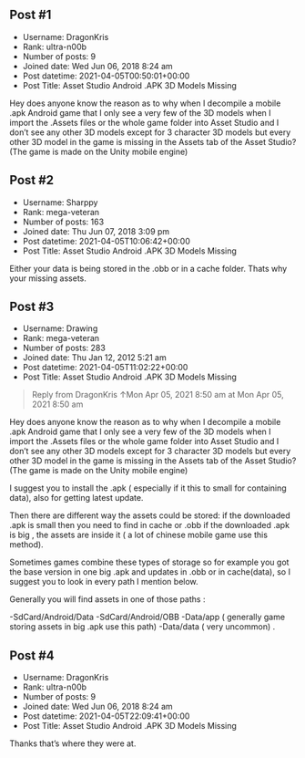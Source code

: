## Post #1
- Username: DragonKris
- Rank: ultra-n00b
- Number of posts: 9
- Joined date: Wed Jun 06, 2018 8:24 am
- Post datetime: 2021-04-05T00:50:01+00:00
- Post Title: Asset Studio Android .APK 3D Models Missing

Hey does anyone know the reason as to why when I decompile a mobile .apk Android game that I only see a very few of the 3D models when I import the .Assets files or the whole game folder into Asset Studio and I don’t see any other 3D models except for 3 character 3D models but every other 3D model in the game is missing in the Assets tab of the Asset Studio? (The game is made on the Unity mobile engine)
## Post #2
- Username: Sharppy
- Rank: mega-veteran
- Number of posts: 163
- Joined date: Thu Jun 07, 2018 3:09 pm
- Post datetime: 2021-04-05T10:06:42+00:00
- Post Title: Asset Studio Android .APK 3D Models Missing

Either your data is being stored in the .obb or in a cache folder. Thats why your missing assets.
## Post #3
- Username: Drawing
- Rank: mega-veteran
- Number of posts: 283
- Joined date: Thu Jan 12, 2012 5:21 am
- Post datetime: 2021-04-05T11:02:22+00:00
- Post Title: Asset Studio Android .APK 3D Models Missing

> Reply from DragonKris ↑Mon Apr 05, 2021 8:50 am at Mon Apr 05, 2021 8:50 am
>
> 
Hey does anyone know the reason as to why when I decompile a mobile .apk Android game that I only see a very few of the 3D models when I import the .Assets files or the whole game folder into Asset Studio and I don’t see any other 3D models except for 3 character 3D models but every other 3D model in the game is missing in the Assets tab of the Asset Studio? (The game is made on the Unity mobile engine)

I suggest you to install the .apk ( especially if it this to small for containing data), also for getting latest update.

Then there are different way the assets could be stored:
if the downloaded .apk is small then you need to find in cache or .obb 
if the downloaded  .apk is big , the assets are inside it ( a lot of chinese mobile game use this method). 

Sometimes games combine these types of storage so for example you got the base version in one big .apk and updates in .obb or in cache(data), so I suggest you to look in every path I mention below.

Generally you will find assets in one of those paths :

-SdCard/Android/Data
-SdCard/Android/OBB
-Data/app ( generally game storing assets in big .apk use this path)
-Data/data ( very uncommon) .
## Post #4
- Username: DragonKris
- Rank: ultra-n00b
- Number of posts: 9
- Joined date: Wed Jun 06, 2018 8:24 am
- Post datetime: 2021-04-05T22:09:41+00:00
- Post Title: Asset Studio Android .APK 3D Models Missing

Thanks that’s where they were at.
